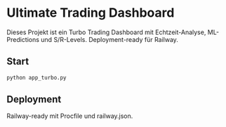 # Ultimate Trading Dashboard

Dieses Projekt ist ein Turbo Trading Dashboard mit Echtzeit-Analyse, ML-Predictions und S/R-Levels. Deployment-ready für Railway.

## Start

```bash
python app_turbo.py
```

## Deployment

Railway-ready mit Procfile und railway.json.
